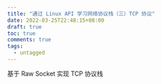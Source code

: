```yaml
---
title: "通过 Linux API 学习网络协议栈（三）TCP 协议"
date: 2022-03-25T22:48:15+08:00
draft: true
toc: true
comments: true
tags:
  - untagged
---
```


基于 Raw Socket 实现 TCP 协议栈
